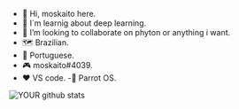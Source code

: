 - 👋 Hi, moskaito here.
- 🌱 I´m learnig about deep learning.
- 💞️ I’m looking to collaborate on phyton or anything i want.
- 🗺️ Brazilian.
- 🎤 Portuguese.
- 🎮 moskaito#4039.
- ❤️ VS code.
-🦜 Parrot OS.

![YOUR github stats](https://github-readme-stats.vercel.app/api?username=moskaito)

